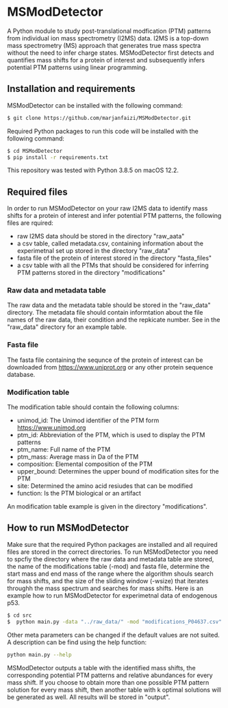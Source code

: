 # MSModDetector
A Python module to study post-translational modfication (PTM) patterns from individual ion mass spectrometry (I2MS) data.
I2MS is a top-down mass spectrometry (MS) approach that generates true mass spectra without the need to infer charge states.
MSModDetector first detects and quantifies mass shifts for a protein of interest and subsequently infers potential PTM patterns using linear programming. 


## Installation and requirements
MSModDetector can be installed with the following command:
```bash
$ git clone https://github.com/marjanfaizi/MSModDetector.git
```

Required Python packages to run this code will be installed with the following command:
```bash
$ cd MSModDetector
$ pip install -r requirements.txt
```

This repository was tested with Python 3.8.5 on macOS 12.2.

## Required files
In order to run MSModDetector on your raw I2MS data to identify mass shifts for a protein of interest and infer potential PTM patterns, the following files are rquired:
- raw I2MS data should be stored in the directory "raw_aata"
- a csv table, called metadata.csv, containing information about the experimetnal set up stored in the directory "raw_data"
- fasta file of the protein of interest stored in the directory "fasta_files"
- a csv table with all the PTMs that should be considered for inferring PTM patterns stored in the directory "modifications"

### Raw data and metadata table
The raw data and the metadata table should be stored in the "raw_data" directory. The metadata file should contain informtation about the file names of the raw data, their condition and the repkicate number. See in the "raw_data" directory for an example table.

### Fasta file
The fasta file containing the sequnce of the protein of interest can be downloaded from https://www.uniprot.org or any other protein sequence database.

### Modification table
The modification table should contain the following columns:
- unimod_id: The Unimod identifier of the PTM	form https://www.unimod.org
- ptm_id:	Abbreviation of the PTM, which is used to display the PTM patterns
- ptm_name: Full name of the PTM
- ptm_mass: Average mass in Da of the PTM
- composition: Elemental composition of the PTM
- upper_bound: Determines the upper bound of modification sites for the PTM
- site: Determined the amino acid resiudes that can be modified	
- function: Is the PTM biological or an artifact

An modification table example is given in the directory "modifications". 

## How to run MSModDetector
Make sure that the required Python packages are installed and all required files are stored in the correct directories. To run MSModDetector you need to spcfiy the directory where the raw data and metadata table are stored, the name of the modifications table (-mod) and fasta file, determine the start mass and end mass of the range where the algorithm shouls search for mass shifts, and the size of the sliding window (-wsize) that iterates throughh the mass spectrum and searches for mass shifts. Here is an example how to run MSModDetector for experimetnal data of endogenous p53.

```bash
$ cd src
$  python main.py -data "../raw_data/" -mod "modifications_P04637.csv" -fasta "P04637.fasta" -start 43750.0 -end 44520.0 -wsize 10
```

Other meta parameters can be changed if the default values are not suited. A description can be find using the help function:
```bash
python main.py --help
```
MSModDetector outputs a table with the identified mass shifts, the corresponding potential PTM patterns and relative abundances for every mass shift. If you choose to obtain more than one possible PTM pattern solution for every mass shift, then another table with k optimal solutions will be generated as well. All results will be stored in "output". 

